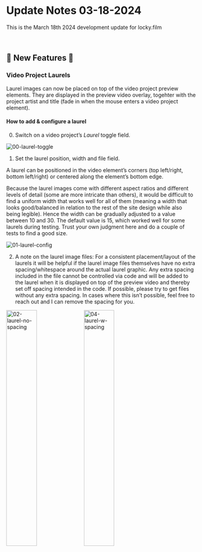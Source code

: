 # Update Notes 03-18-2024

This is the March 18th 2024 development update for locky.film

<br>

## 🚀 New Features 🚀

### Video Project Laurels

Laurel images can now be placed on top of the video project preview elements. 
They are displayed in the preview video overlay, togehter with the project artist and title (fade in when the mouse enters a video project element).

#### How to add & configure a laurel

0. Switch on a video project’s _Laurel_ toggle field.

![00-laurel-toggle](https://github.com/joh-sch/locky.film-Update-Notes/assets/39758027/9fc2dc53-39cd-42ed-8db9-e090bd70a20d)

1. Set the laurel position, width and file field.

A laurel can be positioned in the video element’s corners (top left/right, bottom left/right) or centered along the element’s bottom edge.

Because the laurel images come with different aspect ratios and different levels of detail (some are more intricate than others), it would be
difficult to find a uniform width that works well for all of them (meaning a width that looks good/balanced in relation to the rest of the
site design while also being legible). Hence the width can be gradually adjusted to a value between 10 and 30. The default value is 15, which worked
well for some laurels during testing. Trust your own judgment here and do a couple of tests to find a good size.

![01-laurel-config](https://github.com/joh-sch/locky.film-Update-Notes/assets/39758027/3d216cc7-8aaa-40a4-8fc6-ad3ce98bc29b)

2. A note on the laurel image files: For a consistent placement/layout of the laurels it will be helpful if the laurel image files themselves have
no extra spacing/whitespace around the actual laurel graphic. Any extra spacing included in the file cannot be controlled via code and will be
added to the laurel when it is displayed on top of the preview video and thereby set off spacing intended in the code. If possible, please try
to get files without any extra spacing. In cases where this isn’t possible, feel free to reach out and I can remove the spacing for you.

<img width="40%" alt="02-laurel-no-spacing" src="https://github.com/joh-sch/locky.film-Update-Notes/assets/39758027/279e5063-30c5-4ec4-b901-008000d4fccb">
<img width="40%" alt="04-laurel-w-spacing" src="https://github.com/joh-sch/locky.film-Update-Notes/assets/39758027/df822bc2-c39b-404e-9911-7a5a33155a54">

